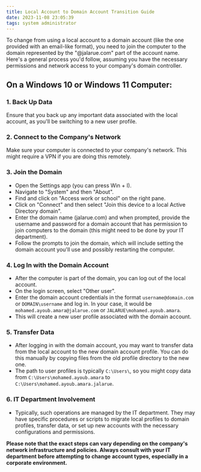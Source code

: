 ```yaml
---
title: Local Account to Domain Account Transition Guide
date: 2023-11-08 23:05:39
tags: system administrator
---
```


To change from using a local account to a domain account (like the one provided with an email-like format), you need to join the computer to the domain represented by the "@jalarue.com" part of the account name. Here's a general process you'd follow, assuming you have the necessary permissions and network access to your company's domain controller.

<!-- more -->

## On a Windows 10 or Windows 11 Computer:

### 1. Back Up Data

Ensure that you back up any important data associated with the local account, as you'll be switching to a new user profile.

### 2. Connect to the Company's Network

Make sure your computer is connected to your company's network. This might require a VPN if you are doing this remotely.

### 3. Join the Domain

- Open the Settings app (you can press Win + I).
- Navigate to "System" and then "About".
- Find and click on "Access work or school" on the right pane.
- Click on "Connect" and then select "Join this device to a local Active Directory domain".
- Enter the domain name (jalarue.com) and when prompted, provide the username and password for a domain account that has permission to join computers to the domain (this might need to be done by your IT department).
- Follow the prompts to join the domain, which will include setting the domain account you'll use and possibly restarting the computer.

### 4. Log In with the Domain Account

- After the computer is part of the domain, you can log out of the local account.
- On the login screen, select "Other user".
- Enter the domain account credentials in the format `username@domain.com` or `DOMAIN\username` and log in. In your case, it would be `mohamed.ayoub.amara@jalarue.com` or `JALARUE\mohamed.ayoub.amara`.
- This will create a new user profile associated with the domain account.

### 5. Transfer Data

- After logging in with the domain account, you may want to transfer data from the local account to the new domain account profile. You can do this manually by copying files from the old profile directory to the new one.
- The path to user profiles is typically `C:\Users\`, so you might copy data from `C:\Users\mohamed.ayoub.amara` to `C:\Users\mohamed.ayoub.amara.jalarue`.

### 6. IT Department Involvement

- Typically, such operations are managed by the IT department. They may have specific procedures or scripts to migrate local profiles to domain profiles, transfer data, or set up new accounts with the necessary configurations and permissions.

**Please note that the exact steps can vary depending on the company's network infrastructure and policies. Always consult with your IT department before attempting to change account types, especially in a corporate environment.**
